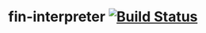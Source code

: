 # fin-interpreter [![Build Status](https://travis-ci.org/zaphod1984/fin-interpreter.png)](https://travis-ci.org/zaphod1984/fin-interpreter)